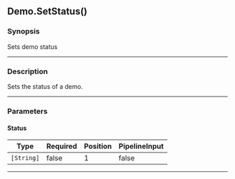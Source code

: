 Demo.SetStatus()
----------------




### Synopsis
Sets demo status



---


### Description

Sets the status of a demo.



---


### Parameters
#### **Status**




|Type      |Required|Position|PipelineInput|
|----------|--------|--------|-------------|
|`[String]`|false   |1       |false        |





---
